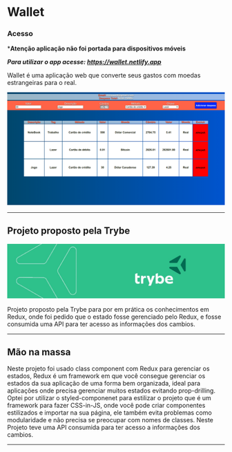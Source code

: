 # Wallet

### Acesso
***Atenção aplicação não foi portada para dispositivos móveis**

***Para utilizar o app acesse: https://wallet.netlify.app***

Wallet é uma aplicação web que converte seus gastos com moedas estrangeiras para o real.

![example](./src/images/layout.png)

---

## Projeto proposto pela Trybe

![Logo-Trybe](./src/images/trybe-banner.jpeg)

Projeto proposto pela Trybe para por em prática os conhecimentos em Redux, onde foi pedido que o estado fosse gerenciado pelo Redux, e fosse consumida uma API para ter acesso as informações dos cambios.

---

## Mão na massa

Neste projeto foi usado class component com Redux para gerenciar os estados, Redux é um framework em que você consegue gerenciar os estados da sua aplicação de uma forma bem organizada, ideal para aplicações onde precisa gerenciar muitos estados evitando prop-drilling. Optei por utilizar o styled-componenet para estilizar o projeto que é um framework para fazer CSS-in-JS, onde você pode criar componentes estilizados e importar na sua página, ele também evita problemas como modularidade e não precisa se preocupar com nomes de classes.
Neste Projeto teve uma API consumida para ter acesso a informações dos cambios.

---